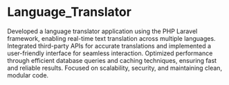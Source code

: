 # Language_Translator
Developed a language translator application using the PHP Laravel framework, enabling real-time text translation across multiple languages. Integrated third-party APIs for accurate translations and implemented a user-friendly interface for seamless interaction. Optimized performance through efficient database queries and caching techniques, ensuring fast and reliable results. Focused on scalability, security, and maintaining clean, modular code.
